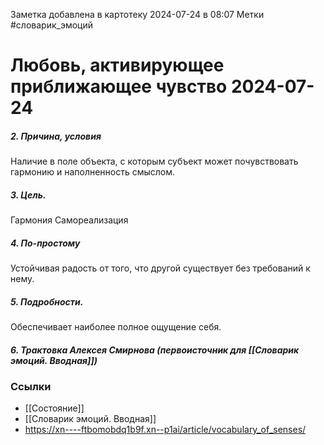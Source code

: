 Заметка добавлена в картотеку 2024-07-24 в 08:07
Метки #словарик_эмоций 

#  Любовь, активирующее приближающее чувство 2024-07-24

##### 2. Причина, условия
Наличие в поле объекта, с которым субъект может почувствовать гармонию и наполненность смыслом.
##### 3. Цель.
Гармония
Самореализация
##### 4. По-простому
Устойчивая радость от того, что другой существует без требований к нему.
##### 5. Подробности.
Обеспечивает наиболее полное ощущение себя.
##### 6. Трактовка Алексея Смирнова (первоисточник для [[Словарик эмоций. Вводная]])



### Ссылки
- [[Состояние]]
- [[Словарик эмоций. Вводная]]
- https://xn----ftbomobdq1b9f.xn--p1ai/article/vocabulary_of_senses/




